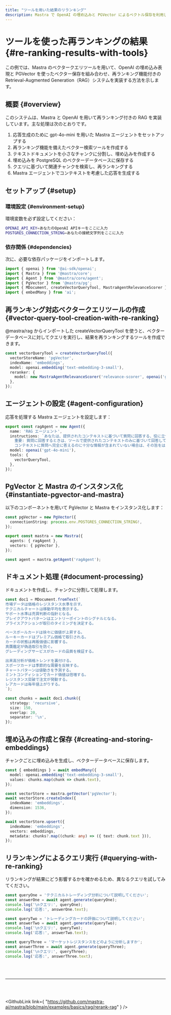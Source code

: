 ```yaml
---
title: "ツールを用いた結果のリランキング"
description: Mastra で OpenAI の埋め込みと PGVector によるベクトル保存を利用し、リランキング付きの RAG システムを実装する例。
---
```


# ツールを使った再ランキングの結果 \{#re-ranking-results-with-tools\}

この例では、Mastra のベクタークエリツールを用いて、OpenAI の埋め込み表現と PGVector を使ったベクター保存を組み合わせ、再ランキング機能付きの Retrieval-Augmented Generation（RAG）システムを実装する方法を示します。

## 概要 \{#overview\}

このシステムは、Mastra と OpenAI を用いて再ランキング付きの RAG を実装しています。主な処理は次のとおりです。

1. 応答生成のために gpt-4o-mini を用いた Mastra エージェントをセットアップする
2. 再ランキング機能を備えたベクター検索ツールを作成する
3. テキストドキュメントを小さなチャンクに分割し、埋め込みを作成する
4. 埋め込みを PostgreSQL のベクターデータベースに保存する
5. クエリに基づいて関連チャンクを検索し、再ランキングする
6. Mastra エージェントでコンテキストを考慮した応答を生成する

## セットアップ \{#setup\}

### 環境設定 \{#environment-setup\}

環境変数を必ず設定してください：

```bash filename=".env"
OPENAI_API_KEY=あなたのOpenAI APIキーをここに入力
POSTGRES_CONNECTION_STRING=あなたの接続文字列をここに入力
```

### 依存関係 \{#dependencies\}

次に、必要な依存パッケージをインポートします。

```typescript copy showLineNumbers filename="index.ts"
import { openai } from '@ai-sdk/openai';
import { Mastra } from '@mastra/core';
import { Agent } from '@mastra/core/agent';
import { PgVector } from '@mastra/pg';
import { MDocument, createVectorQueryTool, MastraAgentRelevanceScorer } from '@mastra/rag';
import { embedMany } from 'ai';
```

## 再ランキング対応ベクタークエリツールの作成 \{#vector-query-tool-creation-with-re-ranking\}

@mastra/rag からインポートした createVectorQueryTool を使うと、ベクターデータベースに対してクエリを実行し、結果を再ランキングするツールを作成できます。

```typescript copy showLineNumbers{8} filename="index.ts"
const vectorQueryTool = createVectorQueryTool({
  vectorStoreName: 'pgVector',
  indexName: 'embeddings',
  model: openai.embedding('text-embedding-3-small'),
  reranker: {
    model: new MastraAgentRelevanceScorer('relevance-scorer', openai('gpt-4o-mini')),
  },
});
```

## エージェントの設定 \{#agent-configuration\}

応答を処理する Mastra エージェントを設定します：

```typescript copy showLineNumbers{17} filename="index.ts"
export const ragAgent = new Agent({
  name: 'RAG エージェント',
  instructions: `あなたは、提供されたコンテキストに基づいて質問に回答する、役に立つアシスタントです。回答は簡潔で要点を押さえたものにしてください。
    重要: 質問に回答するときは、ツールで提供されたコンテキストのみに基づいて回答してください。 
    コンテキストに質問へ完全に答えるのに十分な情報が含まれていない場合は、その旨をはっきりと述べてください。`,
  model: openai('gpt-4o-mini'),
  tools: {
    vectorQueryTool,
  },
});
```

## PgVector と Mastra のインスタンス化 \{#instantiate-pgvector-and-mastra\}

以下のコンポーネントを用いて PgVector と Mastra をインスタンス化します：

```typescript copy showLineNumbers{29} filename="index.ts"
const pgVector = new PgVector({
  connectionString: process.env.POSTGRES_CONNECTION_STRING!,
});

export const mastra = new Mastra({
  agents: { ragAgent },
  vectors: { pgVector },
});

const agent = mastra.getAgent('ragAgent');
```

## ドキュメント処理 \{#document-processing\}

ドキュメントを作成し、チャンクに分割して処理します。

```typescript copy showLineNumbers{38} filename="index.ts"
const doc1 = MDocument.fromText(`
市場データは価格のレジスタンス水準を示す。
テクニカルチャートは移動平均を表示する。
サポート水準は売買判断の指針となる。
ブレイクアウトパターンはエントリーポイントのシグナルとなる。
プライスアクションが取引のタイミングを決定する。

ベースボールカードは徐々に価値が上昇する。
ルーキーカードはプレミアム価格で取引される。
カードの状態は再販価値に影響する。
真贋鑑定が偽造取引を防ぐ。
グレーディングサービスがカードの品質を検証する。

出来高分析が価格トレンドを裏付ける。
スポーツカードは季節的な需要を反映する。
チャートパターンは値動きを予測する。
ミントコンディションでカード価値は倍増する。
レジスタンス突破で注文が発動する。
レアカードは毎年値上がりする。
`);

const chunks = await doc1.chunk({
  strategy: 'recursive',
  size: 150,
  overlap: 20,
  separator: '\n',
});
```

## 埋め込みの作成と保存 \{#creating-and-storing-embeddings\}

チャンクごとに埋め込みを生成し、ベクターデータベースに保存します。

```typescript copy showLineNumbers{66} filename="index.ts"
const { embeddings } = await embedMany({
  model: openai.embedding('text-embedding-3-small'),
  values: chunks.map(chunk => chunk.text),
});

const vectorStore = mastra.getVector('pgVector');
await vectorStore.createIndex({
  indexName: 'embeddings',
  dimension: 1536,
});

await vectorStore.upsert({
  indexName: 'embeddings',
  vectors: embeddings,
  metadata: chunks?.map((chunk: any) => ({ text: chunk.text })),
});
```

## リランキングによるクエリ実行 \{#querying-with-re-ranking\}

リランキングが結果にどう影響するかを確かめるため、異なるクエリを試してみてください。

```typescript copy showLineNumbers{82} filename="index.ts"
const queryOne = 'テクニカルトレーディング分析について説明してください';
const answerOne = await agent.generate(queryOne);
console.log('\nクエリ:', queryOne);
console.log('応答:', answerOne.text);

const queryTwo = 'トレーディングカードの評価について説明してください';
const answerTwo = await agent.generate(queryTwo);
console.log('\nクエリ:', queryTwo);
console.log('応答:', answerTwo.text);

const queryThree = 'マーケットレジスタンスをどのように分析しますか';
const answerThree = await agent.generate(queryThree);
console.log('\nクエリ:', queryThree);
console.log('応答:', answerThree.text);
```

<br />

<br />

<hr className="dark:border-[#404040] border-gray-300" />

<br />

<br />

<GithubLink
  link={
"https://github.com/mastra-ai/mastra/blob/main/examples/basics/rag/rerank-rag"
}
/>
